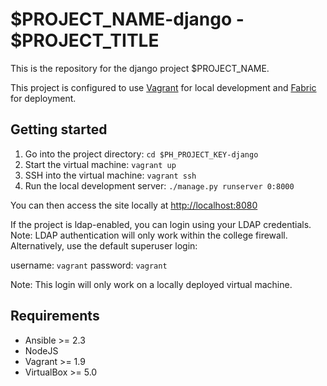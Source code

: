 # $PROJECT_NAME-django - $PROJECT_TITLE

This is the repository for the django project $PROJECT_NAME.

This project is configured to use [Vagrant](https://www.vagrantup.com/) for local development and [Fabric](http://www.fabfile.org/) for deployment. 

## Getting started
1. Go into the project directory: `cd $PH_PROJECT_KEY-django`
2. Start the virtual machine: `vagrant up`
3. SSH into the virtual machine: `vagrant ssh`
4. Run the local development server: `./manage.py runserver 0:8000`

You can then access the site locally at [http://localhost:8080](http://localhost:8080)

If the project is ldap-enabled, you can login using your LDAP credentials. Note: LDAP authentication will only work within the college firewall. Alternatively, use the default superuser login:

username: `vagrant`
password: `vagrant`

Note: This login will only work on a locally deployed virtual machine.

## Requirements
* Ansible >= 2.3
* NodeJS
* Vagrant >= 1.9
* VirtualBox >= 5.0
